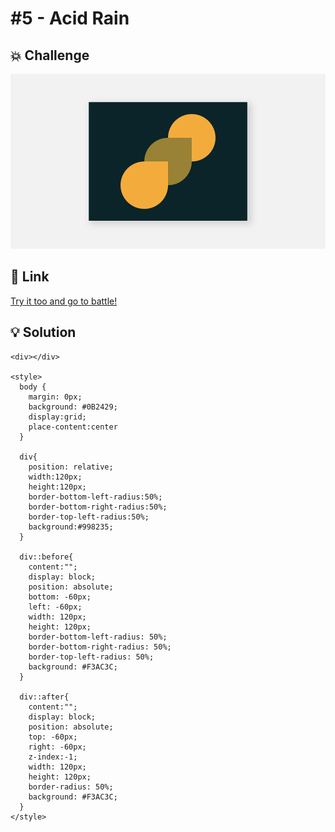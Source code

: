 # #5 - Acid Rain

## 💥 Challenge
![Acid Rain](img/5_AcidRain.png)

## 🔎 Link
[Try it too and go to battle!](https://cssbattle.dev/play/5)

## 💡 Solution
```
<div></div>

<style>
  body {
    margin: 0px;
    background: #0B2429;
    display:grid;
    place-content:center
  }

  div{
    position: relative;
    width:120px;
    height:120px;
    border-bottom-left-radius:50%;
    border-bottom-right-radius:50%;
    border-top-left-radius:50%;
    background:#998235;
  }
  
  div::before{ 
    content:"";
    display: block;
    position: absolute;
    bottom: -60px;
    left: -60px;
    width: 120px;
    height: 120px;
    border-bottom-left-radius: 50%;
    border-bottom-right-radius: 50%;
    border-top-left-radius: 50%;
    background: #F3AC3C;
  }

  div::after{ 
    content:"";
    display: block;
    position: absolute;
    top: -60px;
    right: -60px;
    z-index:-1;
    width: 120px;
    height: 120px;
    border-radius: 50%;
    background: #F3AC3C;
  }
</style>
```
